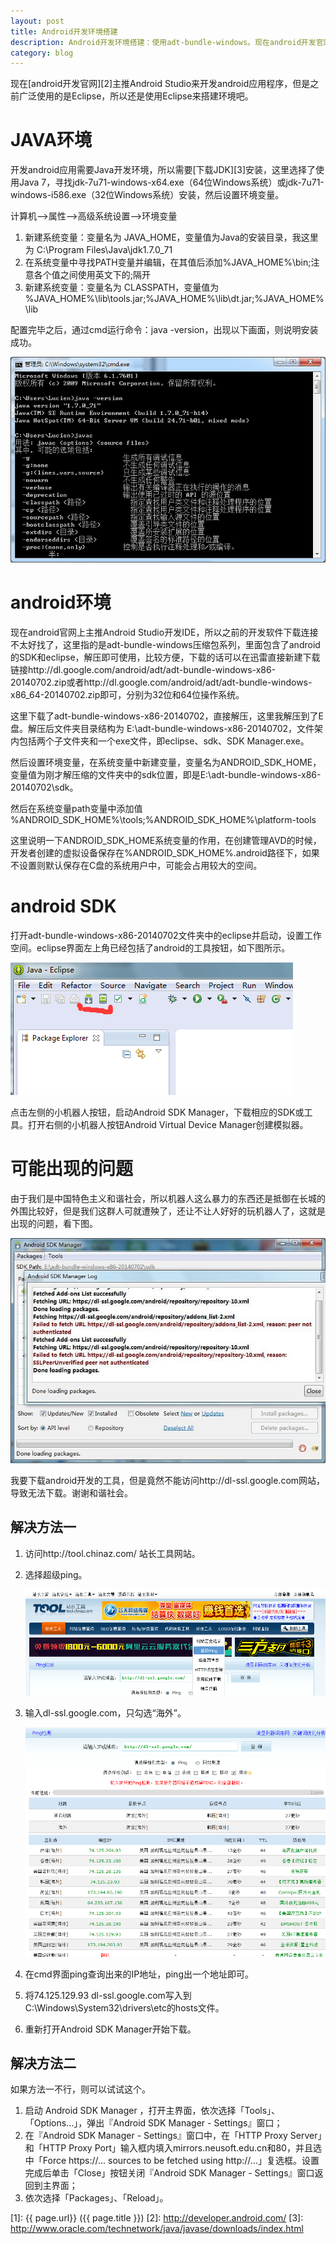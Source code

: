 ```yaml
---
layout: post
title: Android开发环境搭建
description: Android开发环境搭建：使用adt-bundle-windows。现在android开发官网主推Android Studio来开发android应用程序，但是之前广泛使用的是Eclipse，所以还是使用Eclipse来搭建环境吧。
category: blog
---
```


现在[android开发官网][2]主推Android Studio来开发android应用程序，但是之前广泛使用的是Eclipse，所以还是使用Eclipse来搭建环境吧。

# JAVA环境 #
开发android应用需要Java开发环境，所以需要[下载JDK][3]安装，这里选择了使用Java 7，寻找jdk-7u71-windows-x64.exe（64位Windows系统）或jdk-7u71-windows-i586.exe（32位Windows系统）安装，然后设置环境变量。

计算机-->属性-->高级系统设置-->环境变量



1. 新建系统变量：变量名为 JAVA_HOME，变量值为Java的安装目录，我这里为 C:\Program Files\Java\jdk1.7.0_71
2. 在系统变量中寻找PATH变量并编辑，在其值后添加%JAVA_HOME%\bin;注意各个值之间使用英文下的;隔开
3. 新建系统变量：变量名为 CLASSPATH，变量值为 %JAVA_HOME%\lib\tools.jar;%JAVA_HOME%\lib\dt.jar;%JAVA_HOME%\lib

配置完毕之后，通过cmd运行命令：java -version，出现以下画面，则说明安装成功。

![Java version](/images/android-env/javaenv.jpg)


# android环境 #
现在android官网上主推Android Studio开发IDE，所以之前的开发软件下载连接不太好找了，这里指的是adt-bundle-windows压缩包系列，里面包含了android的SDK和eclipse，解压即可使用，比较方便，下载的话可以在迅雷直接新建下载链接http://dl.google.com/android/adt/adt-bundle-windows-x86-20140702.zip或者http://dl.google.com/android/adt/adt-bundle-windows-x86_64-20140702.zip即可，分别为32位和64位操作系统。

这里下载了adt-bundle-windows-x86-20140702，直接解压，这里我解压到了E盘。解压后文件夹目录结构为
E:\adt-bundle-windows-x86-20140702，文件架内包括两个子文件夹和一个exe文件，即eclipse、sdk、SDK Manager.exe。

然后设置环境变量，在系统变量中新建变量，变量名为ANDROID_SDK_HOME，变量值为刚才解压缩的文件夹中的sdk位置，即是E:\adt-bundle-windows-x86-20140702\sdk。

然后在系统变量path变量中添加值 %ANDROID_SDK_HOME%\tools;%ANDROID_SDK_HOME%\platform-tools

这里说明一下ANDROID_SDK_HOME系统变量的作用，在创建管理AVD的时候，开发者创建的虚拟设备保存在%ANDROID_SDK_HOME%\.android路径下，如果不设置则默认保存在C盘的系统用户中，可能会占用较大的空间。


# android SDK #
打开adt-bundle-windows-x86-20140702文件夹中的eclipse并启动，设置工作空间。eclipse界面左上角已经包括了android的工具按钮，如下图所示。

![Eclipse](/images/android-env/eclipse.png)

点击左侧的小机器人按钮，启动Android SDK Manager，下载相应的SDK或工具。打开右侧的小机器人按钮Android Virtual Device Manager创建模拟器。

# 可能出现的问题 #
由于我们是中国特色主义和谐社会，所以机器人这么暴力的东西还是抵御在长城的外围比较好，但是我们这群人可就遭殃了，还让不让人好好的玩机器人了，这就是出现的问题，看下图。

![Eclipse](/images/android-env/problem.jpg)

我要下载android开发的工具，但是竟然不能访问http://dl-ssl.google.com网站，导致无法下载。谢谢和谐社会。

## 解决方法一 ##
1. 访问http://tool.chinaz.com/  站长工具网站。
2. 选择超级ping。

	![tools](/images/android-env/tools.png)

3. 输入dl-ssl.google.com，只勾选“海外”。

	![ping](/images/android-env/ping.png)

4. 在cmd界面ping查询出来的IP地址，ping出一个地址即可。
5. 将74.125.129.93 dl-ssl.google.com写入到C:\Windows\System32\drivers\etc的hosts文件。
6. 重新打开Android SDK Manager开始下载。

## 解决方法二 ##
如果方法一不行，则可以试试这个。

1. 启动 Android SDK Manager ，打开主界面，依次选择「Tools」、「Options...」，弹出『Android SDK Manager - Settings』窗口；
2. 在『Android SDK Manager - Settings』窗口中，在「HTTP Proxy Server」和「HTTP Proxy Port」输入框内填入mirrors.neusoft.edu.cn和80，并且选中「Force https://... sources to be fetched using http://...」复选框。设置完成后单击「Close」按钮关闭『Android SDK Manager - Settings』窗口返回到主界面；
3. 依次选择「Packages」、「Reload」。



[BeiYuu]:    http://beiyuu.com  "BeiYuu"
[1]:    {{ page.url}}  ({{ page.title }})
[2]: http://developer.android.com/
[3]: http://www.oracle.com/technetwork/java/javase/downloads/index.html